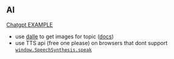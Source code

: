 ## AI

[Chatgpt EXAMPLE](https://chatgpt.com/share/aa0a1f2f-6c68-4905-a7b1-535393087aff)

- use [dalle](https://platform.openai.com/docs/models/dall-e) to get images for topic ([docs](https://platform.openai.com/docs/guides/images/generations))
- use TTS api (free one please) on browsers that dont support [`window.SpeechSynthesis.speak`](https://developer.mozilla.org/en-US/docs/Web/API/SpeechSynthesis/speak)
